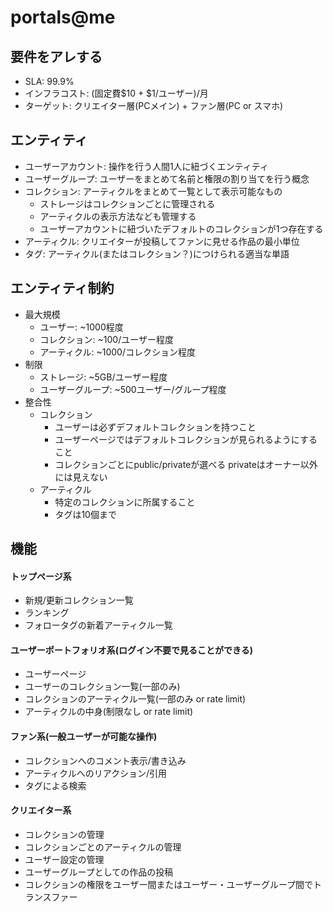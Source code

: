 # portals@me

## 要件をアレする

- SLA: 99.9%
- インフラコスト: (固定費$10 + $1/ユーザー)/月
- ターゲット: クリエイター層(PCメイン) + ファン層(PC or スマホ)

## エンティティ

- ユーザーアカウント: 操作を行う人間1人に紐づくエンティティ
- ユーザーグループ: ユーザーをまとめて名前と権限の割り当てを行う概念
- コレクション: アーティクルをまとめて一覧として表示可能なもの
  - ストレージはコレクションごとに管理される
  - アーティクルの表示方法なども管理する
  - ユーザーアカウントに紐づいたデフォルトのコレクションが1つ存在する
- アーティクル: クリエイターが投稿してファンに見せる作品の最小単位
- タグ: アーティクル(またはコレクション？)につけられる適当な単語

## エンティティ制約

- 最大規模
  - ユーザー: ~1000程度
  - コレクション: ~100/ユーザー程度
  - アーティクル: ~1000/コレクション程度
- 制限
  - ストレージ: ~5GB/ユーザー程度
  - ユーザーグループ: ~500ユーザー/グループ程度
- 整合性
  - コレクション
    - ユーザーは必ずデフォルトコレクションを持つこと
    - ユーザーページではデフォルトコレクションが見られるようにすること
    - コレクションごとにpublic/privateが選べる privateはオーナー以外には見えない
  - アーティクル
    - 特定のコレクションに所属すること
    - タグは10個まで

## 機能

#### トップページ系

- 新規/更新コレクション一覧
- ランキング
- フォロータグの新着アーティクル一覧

#### ユーザーポートフォリオ系(ログイン不要で見ることができる)

- ユーザーページ
- ユーザーのコレクション一覧(一部のみ)
- コレクションのアーティクル一覧(一部のみ or rate limit)
- アーティクルの中身(制限なし or rate limit)

#### ファン系(一般ユーザーが可能な操作)

- コレクションへのコメント表示/書き込み
- アーティクルへのリアクション/引用
- タグによる検索

#### クリエイター系

- コレクションの管理
- コレクションごとのアーティクルの管理
- ユーザー設定の管理
- ユーザーグループとしての作品の投稿
- コレクションの権限をユーザー間またはユーザー・ユーザーグループ間でトランスファー

